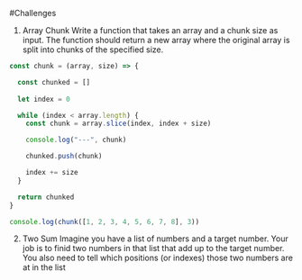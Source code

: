 

#Challenges

1. Array Chunk
 Write a function that takes an array and a chunk size as input.
 The function should return a new array where the original array is split into chunks of the specified size. 

```javascript
const chunk = (array, size) => {

  const chunked = []
  
  let index = 0

  while (index < array.length) {
    const chunk = array.slice(index, index + size)

    console.log("---", chunk)

    chunked.push(chunk)

    index += size
  }

  return chunked
}

console.log(chunk([1, 2, 3, 4, 5, 6, 7, 8], 3))
```

2. Two Sum
 Imagine you have a list of numbers and a target number. Your job is to finid two numbers in that list that add up to the target number. You also need to tell which positions (or indexes) those two numbers are at in the list

 ```javascript
 